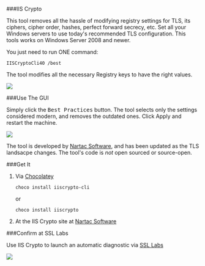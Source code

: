 <!-- {Title:"Windows Admins: No More Excuses For Outdated IIS TLS Settings",PublishedOn:"14 Jul 2015",Intro:"Drop-dead easy TLS protocol, cipher, and hash configuration.",Tags:["windows","ssl"]} -->

###IIS Crypto

This tool removes all the hassle of modifying registry settings for TLS, its ciphers, cipher order, hashes, perfect forward secrecy, etc. Set all your Windows servers to use today's recommended TLS configuration. This tools works on Windows Server 2008 and newer.

You just need to run ONE command:

    IISCryptoCli40 /best

The tool modifies all the necessary Registry keys to have the right values.

![](http://i.imgur.com/dST3RDW.png)

###Use The GUI

Simply click the <kbd>Best Practices</kbd> button. The tool selects only the settings considered modern, and removes the outdated ones. Click Apply and restart the machine. 

![](http://i.imgur.com/Gbx7wYQ.png)

The tool is developed by [Nartac Software](https://www.nartac.com/Products/IISCrypto/Download), and has been updated as the TLS landsacpe changes. The tool's code is _not_ open sourced or source-open.

###Get It

1. Via [Chocolatey](https://chocolatey.org/packages?q=nartac)

   `choco install iiscrypto-cli`
   
   or
   
   `choco install iiscrypto`
    
2. At the IIS Crypto site at [Nartac Software](https://www.nartac.com/Products/IISCrypto/Download)

###Confirm at SSL Labs

Use IIS Crypto to launch an automatic diagnostic via [SSL Labs](https://www.ssllabs.com/ssltest/)

<a href="https://www.ssllabs.com/ssltest/analyze.html?d=github.com&s=192.30.252.130"><img src="http://i.imgur.com/4wFzajQ.png" /></a>
